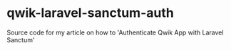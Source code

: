 # qwik-laravel-sanctum-auth
Source code for my article on how to 'Authenticate Qwik App with Laravel Sanctum'
